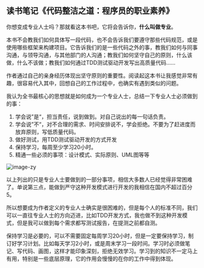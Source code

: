 ## 读书笔记《代码整洁之道：程序员的职业素养》

你想变成专业人士吗？那就看这本书吧，它将会告诉你，**什么叫做专业**。

本书不会教我们如何具体写一段代码，也不会告诉我们要遵守那些代码规范，或是使用哪些框架来构建项目。它告诉我们的是一些代码之外的事，教我们如何与同事沟通，与领导沟通，与其他部门的人沟通；教我们如何坚守自己的原则，什么该做，什么不该做；教我们如何通过TDD测试驱动开发写出高质量代码……

作者通过自己的亲身经历体现出坚守原则的重要性。阅读起这本书让我感觉非常有趣，很容易代入其中，回想自己的工作过程中，也确实有遇到类似的问题。

我认为全书最核心的思想就是如何成为一个专业人士，总结一下专业人士必须做到的事：

1. 学会说”是“，担当责任，说到做到。对自己说出的每一句话负责。
2. 学会说”不“，对不合理的需求、时间安排说不，学会拒绝。不要为了赶进度而放弃原则，写低质量代码。
3. 做好测试，用TDD测试驱动开发的方式开发
4. 保持学习，每周至少学习20小时。
5. 精通一些必须的事项：设计模式、实际原则、UML图等等

![image-zy](https://gitee.com/ahongbaba/note-picture/raw/master/img/zy.gif)

以上列出的只是专业人士要做到的一部分事项，相信大多数人已经觉得非常困难了。单说第三点，能做到严守这种开发模式进行开发的我相信在国内不超过百分5。

所以想要成为作者定义的专业人士确实是很困难的，但是每个人的标准不同，我们可以一直往专业人士的方向迈进，比如TDD开发方式，我也做不到这种开发模式，但是我可以做到每个需求都写测试报告，在提测之前都自测。

保持学习是必要的，可以不需要固定每周学习20小时，但是一定要保持学习，制订好学习计划。比如每天学习2小时，或是周末学习一段时间。学习时必须做笔记、写代码、画图，这样才能印象深刻，拒绝无效学习。学习到的知识不一定马上有用，特别是一些底层原理，它的作用会慢慢的在你的工作中得到体现。